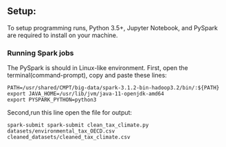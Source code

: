 ## Setup:


To setup programming runs, Python 3.5+, Jupyter Notebook, and PySpark are required to install on your machine.

### Running Spark jobs
The PySpark is should in Linux-like environment. First, open the terminal(command-prompt), copy and paste these lines:

```
PATH=/usr/shared/CMPT/big-data/spark-3.1.2-bin-hadoop3.2/bin/:${PATH}
export JAVA_HOME=/usr/lib/jvm/java-11-openjdk-amd64
export PYSPARK_PYTHON=python3
```

Second,run this line open the file for output:

```
spark-submit spark-submit clean_tax_climate.py datasets/environmental_tax_OECD.csv cleaned_datasets/cleaned_tax_climate.csv
```



